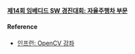 #### [제14회 임베디드 SW 경진대회: 자율주행차 부문](http://eswcontest.com/htm/main.php)  


#### Reference
- [인프런: OpenCV 강좌](https://www.inflearn.com/course/opencv-lecture/)
